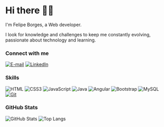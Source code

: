 # Hi there 🙋‍♂

I'm Felipe Borges, a Web developer.

I look for knowledge and challenges to keep me constantly evolving, passionate about technology and learning.

### Connect with me

[![E-mail](https://img.shields.io/badge/-Email-000?style=for-the-badge&logo=microsoft-outlook&color=0f3170&logoColor=E94D5F)](mailto:felipeborges118@gmail.com)
[![LinkedIn](https://img.shields.io/badge/-LinkedIn-000?style=for-the-badge&logo=linkedin&color=0f3170&logoColor=30A3DC)](https://www.linkedin.com/in/felipe-gsb/)

### Skills

![HTML](https://img.shields.io/badge/HTML-000?style=for-the-badge&logo=html5&color=0f3170&logoColor=30A3DC)
![CSS3](https://img.shields.io/badge/CSS3-000?style=for-the-badge&logo=css3&color=0f3170&logoColor=E94D5F)
![JavaScript](https://img.shields.io/badge/JavaScript-000?style=for-the-badge&logo=javascript&color=0f3170&logoColor=F0DB4F)
![Java](https://img.shields.io/badge/Java-000?style=for-the-badge&logo=java&color=0f3170)
![Angular](https://img.shields.io/badge/Angular-000?style=for-the-badge&logo=angular&color=0f3170&logoColor=C3002F)
![Bootstrap](https://img.shields.io/badge/bootstrap-000?style=for-the-badge&logo=bootstrap&color=0f3170&logoColor=000)
![MySQL](https://img.shields.io/badge/MySQL-000?style=for-the-badge&logo=mysql&color=0f3170&logoColor=000)
[![Git](https://img.shields.io/badge/Git-000?style=for-the-badge&logo=git&color=0f3170&logoColor=E94D5F)](https://git-scm.com/doc)

### GitHub Stats

![GitHub Stats](https://github-readme-stats.vercel.app/api?username=felipegbpr&theme=transparent&bg_color=0f3170&border_color=30A3DC&show_icons=true&icon_color=F0DB4F&title_color=FFF&text_color=FFF)
![Top Langs](https://github-readme-stats-git-masterrstaa-rickstaa.vercel.app/api/top-langs/?username=felipegbpr&layout=compact&bg_color=0f3170&border_color=30A3DC&title_color=FFF&text_color=FFF)

